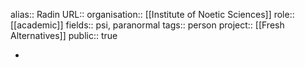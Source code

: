 alias:: Radin
URL::
organisation:: [[Institute of Noetic Sciences]] 
role:: [[academic]] 
fields:: psi, paranormal
tags:: person
project:: [[Fresh Alternatives]] 
public:: true

-